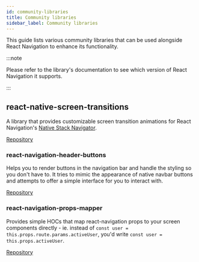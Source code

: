 ```yaml
---
id: community-libraries
title: Community libraries
sidebar_label: Community libraries
---
```


This guide lists various community libraries that can be used alongside React Navigation to enhance its functionality.

:::note

Please refer to the library's documentation to see which version of React Navigation it supports.

:::

## react-native-screen-transitions

A library that provides customizable screen transition animations for React Navigation's [Native Stack Navigator](native-stack-navigator.md).

[Repository](https://github.com/eds2002/react-native-screen-transitions)

### react-navigation-header-buttons

Helps you to render buttons in the navigation bar and handle the styling so you don't have to. It tries to mimic the appearance of native navbar buttons and attempts to offer a simple interface for you to interact with.

[Repository](https://github.com/vonovak/react-navigation-header-buttons)

### react-navigation-props-mapper

Provides simple HOCs that map react-navigation props to your screen components directly - ie. instead of `const user = this.props.route.params.activeUser`, you'd write `const user = this.props.activeUser`.

[Repository](https://github.com/vonovak/react-navigation-props-mapper)

